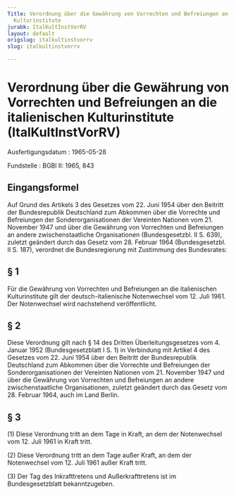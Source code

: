 ```yaml
---
Title: Verordnung über die Gewährung von Vorrechten und Befreiungen an die italienischen
  Kulturinstitute
jurabk: ItalKultInstVorRV
layout: default
origslug: italkultinstvorrv
slug: italkultinstvorrv

---
```


# Verordnung über die Gewährung von Vorrechten und Befreiungen an die italienischen Kulturinstitute (ItalKultInstVorRV)

Ausfertigungsdatum
:   1965-05-28

Fundstelle
:   BGBl II: 1965, 843

## Eingangsformel

Auf Grund des Artikels 3 des Gesetzes vom 22. Juni 1954 über den
Beitritt der Bundesrepublik Deutschland zum Abkommen über die
Vorrechte und Befreiungen der Sonderorganisationen der Vereinten
Nationen vom 21. November 1947 und über die Gewährung von Vorrechten
und Befreiungen an andere zwischenstaatliche Organisationen
(Bundesgesetzbl. II S. 639), zuletzt geändert durch das Gesetz vom 28.
Februar 1964 (Bundesgesetzbl. II S. 187), verordnet die
Bundesregierung mit Zustimmung des Bundesrates:

## § 1

Für die Gewährung von Vorrechten und Befreiungen an die italienischen
Kulturinstitute gilt der deutsch-italienische Notenwechsel vom 12.
Juli 1961. Der Notenwechsel wird nachstehend veröffentlicht.

## § 2

Diese Verordnung gilt nach § 14 des Dritten Überleitungsgesetzes vom
4\. Januar 1952 (Bundesgesetzblatt I S. 1) in Verbindung mit Artikel 4
des Gesetzes vom 22. Juni 1954 über den Beitritt der Bundesrepublik
Deutschland zum Abkommen über die Vorrechte und Befreiungen der
Sonderorganisationen der Vereinten Nationen vom 21. November 1947 und
über die Gewährung von Vorrechten und Befreiungen an andere
zwischenstaatliche Organisationen, zuletzt geändert durch das Gesetz
vom 28. Februar 1964, auch im Land Berlin.

## § 3

(1) Diese Verordnung tritt an dem Tage in Kraft, an dem der
Notenwechsel vom 12. Juli 1961 in Kraft tritt.

(2) Diese Verordnung tritt an dem Tage außer Kraft, an dem der
Notenwechsel vom 12. Juli 1961 außer Kraft tritt.

(3) Der Tag des Inkrafttretens und Außerkrafttretens ist im
Bundesgesetzblatt bekanntzugeben.

